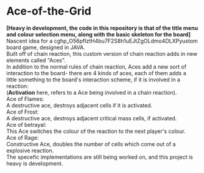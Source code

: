 # Ace-of-the-Grid
<strong>\[Heavy in development, the code in this repository is that of the title menu and colour selection menu, along with the basic skeleton for the board\]</strong><br>
Nascent idea for a c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ustom board game, designed in JAVA.<br>
Built off of chain reaction, this custom version of chain reaction adds in new elements called "Aces".<br>
In addition to the normal rules of chain reaction, Aces add a new sort of interaction to the board- there are 4 kinds of aces, each of them adds a<br>
little something to the board's interaction scheme, if it is involved in a reaction:<br>
(<strong>Activation</strong> here, refers to a Ace being involved in a chain reaction).<br>
Ace of Flames:<br>
A destructive ace, destroys adjacent cells if it is activated.<br>
Ace of Frost:<br>
A destructive ace, destroys adjacent critical mass cells, if activated.<br>
Ace of betrayal:<br>
This Ace switches the colour of the reaction to the next player's colour.<br>
Ace of Rage:<br>
Constructive Ace, doubles the number of cells which come out of a explosive reaction.<br>
The specefic implementations are still being worked on, and this project is heavy is development.<br>
